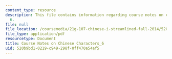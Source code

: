 ```yaml
---
content_type: resource
description: This file contains information regarding course notes on chines characters
  6.
file: null
file_location: /coursemedia/21g-107-chinese-i-streamlined-fall-2014/520b9bd10219c949298f0ff470a54af5_MIT21G_107F14_CourseNote_6.pdf
file_type: application/pdf
resourcetype: Document
title: Course Notes on Chinese Characters_6
uid: 520b9bd1-0219-c949-298f-0ff470a54af5
---
```

